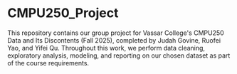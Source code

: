 # CMPU250_Project
This repository contains our group project for Vassar College's CMPU250 Data and Its Discontents (Fall 2025), completed by Judah Govine, Ruofei Yao, and Yifei Qu. Throughout this work, we perform data cleaning, exploratory analysis, modeling, and reporting on our chosen dataset as part of the course requirements. 
